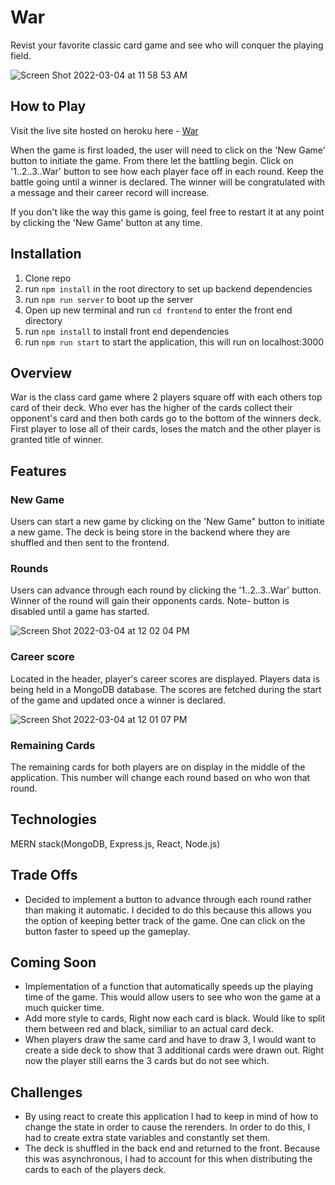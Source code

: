 # War
Revist your favorite classic card game and see who will conquer the playing field.


![Screen Shot 2022-03-04 at 11 58 53 AM](https://user-images.githubusercontent.com/66323451/156806632-0205c60a-0019-4ed8-a809-fd52598c8c41.png)

## How to Play
Visit the live site hosted on heroku here - <a href="https://war-cardsgame.herokuapp.com/" target="blank">War</a>

When the game is first loaded, the user will need to click on the 'New Game' button to initiate the game. From there let the battling begin. Click on '1..2..3..War' button to see how each player face off in each round. Keep the battle going until a winner is declared. The winner will be congratulated with a message and their career record will increase.

If you don't like the way this game is going, feel free to restart it at any point by clicking the 'New Game' button at any time.


## Installation
1. Clone repo
2. run `npm install` in the root directory to set up backend dependencies
3. run `npm run server` to boot up the server
4. Open up new terminal and run `cd frontend` to enter the front end directory
5. run `npm install` to install front end dependencies
6. run `npm run start` to start the application, this will run on localhost:3000

## Overview

War is the class card game where 2 players square off with each others top card of their deck. Who ever has the higher of the cards collect their opponent's card and then both cards go to the bottom of the winners deck. First player to lose all of their cards, loses the match and the other player is granted title of winner.

## Features

### New Game
Users can start a new game by clicking on the 'New Game" button to initiate a new game. The deck is being store in the backend where they are shuffled and then sent to the frontend.

### Rounds
Users can advance through each round by clicking the '1..2..3..War' button. Winner of the round will gain their opponents cards. Note- button is disabled until a game has started.

![Screen Shot 2022-03-04 at 12 02 04 PM](https://user-images.githubusercontent.com/66323451/156807125-724c8019-31f1-4647-b990-32425e624f16.png)

### Career score
Located in the header, player's career scores are displayed. Players data is being held in a MongoDB database. The scores are fetched during the start of the game and updated once a winner is declared.

![Screen Shot 2022-03-04 at 12 01 07 PM](https://user-images.githubusercontent.com/66323451/156806909-019e625e-ddce-4f60-995e-4a0ef02d7080.png)


### Remaining Cards
The remaining cards for both players are on display in the middle of the application. This number will change each round based on who won that round.

## Technologies

MERN stack(MongoDB, Express.js, React, Node.js)

## Trade Offs

* Decided to implement a button to advance through each round rather than making it automatic. I decided to do this because this allows you the option of keeping better track of the game. One can click on the button faster to speed up the gameplay.

## Coming Soon

* Implementation of a function that automatically speeds up the playing time of the game. This would allow users to see who won the game at a much quicker time.
* Add more style to cards, Right now each card is black. Would like to split them between red and black, similiar to an actual card deck.
* When players draw the same card and have to draw 3, I would want to create a side deck to show that 3 additional cards were drawn out. Right now the player still earns the 3 cards but do not see which.

## Challenges

* By using react to create this application I had to keep in mind of how to change the state in order to cause the rerenders. In order to do this, I had to create extra state variables and constantly set them.
* The deck is shuffled in the back end and returned to the front. Because this was asynchronous, I had to account for this when distributing the cards to each of the players deck.
